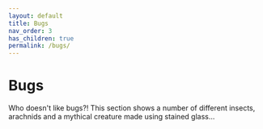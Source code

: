 ```yaml
---
layout: default
title: Bugs
nav_order: 3
has_children: true
permalink: /bugs/
---
```


# Bugs

Who doesn't like bugs?! This section shows a number of different insects, arachnids and a mythical creature made using stained glass...
